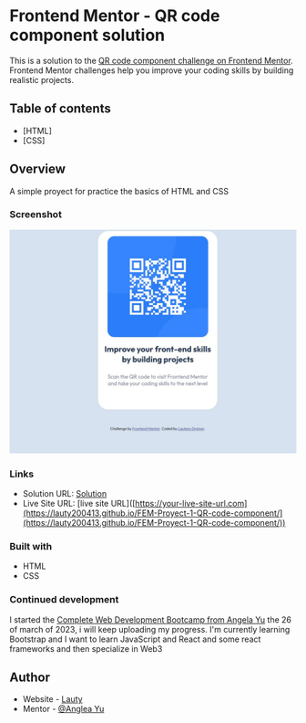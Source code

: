 # Frontend Mentor - QR code component solution

This is a solution to the [QR code component challenge on Frontend Mentor](https://www.frontendmentor.io/challenges/qr-code-component-iux_sIO_H). Frontend Mentor challenges help you improve your coding skills by building realistic projects. 

## Table of contents

- [HTML]
- [CSS]

## Overview

A simple proyect for practice the basics of HTML and CSS

### Screenshot

![Solution](./Solution.JPG)


### Links

- Solution URL: [Solution](https://github.com/lauty200413/FEM-Proyect-1-QR-code-component)
- Live Site URL: [live site URL]([https://your-live-site-url.com](https://lauty200413.github.io/FEM-Proyect-1-QR-code-component/](https://lauty200413.github.io/FEM-Proyect-1-QR-code-component/))


### Built with

- HTML
- CSS

### Continued development
I started the [Complete Web Development Bootcamp from Angela Yu](https://www.udemy.com/course/the-complete-web-development-bootcamp/) the 26 of march of 2023, i will keep uploading my progress.
I'm currently learning Bootstrap and I want to learn JavaScript and React and some react frameworks and then specialize in Web3

## Author

- Website - [Lauty](https://lauty200413.github.io/Stylised-Personal-Site/)
- Mentor - [@Anglea Yu](https://www.udemy.com/course/the-complete-web-development-bootcamp/)

